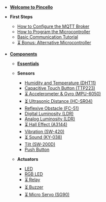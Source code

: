 - [**Welcome to Pincello**](/)
- **First Steps**
  - [How to Configure the MQTT Broker](fs-how-to-configure-the-mqtt-broker.md)
  - [How to Program the Microcontroller](fs-how-to-program-the-microcontroller.md)
  - [Basic Communication Tutorial](fs-basic-communication-tutorial.md)
  - [⏳ Bonus: Alternative Microcontroller](fs-bonus-alternative-microcontroller.md)

- [**Components**](components.md)

  - [**Essentials**](essentials.md)

  - **Sensors**
    - [Humidity and Temperature (DHT11)](sensor-humidity-and-temperature-dht11.md)
    - [Capacitive Touch Button (TTP223)](sensor-capacitive-touch-button-ttp223.md)
    - [⏳ Accelerometer & Gyro (MPU-6050)](sensor-accelerometer-and-gyroscope-mpu-6050.md)
    - [⏳ Ultrasonic Distance (HC-SR04)](sensor-ultrasonic-distance-hc-sr04.md)
    - [Reflexive Obstacle (FC-51)](sensor-reflexive-obstacle-fc-51.md)
    - [Digital Luminosity (LDR)](sensor-digital-luminosity-ldr.md)
    - [Analog Luminosity (LDR)](sensor-analog-luminosity-ldr.md)
    - [⏳ Hall Effect (A3144)](sensor-hall-effect-a3144.md)
    - [Vibration (SW-420)](sensor-vibration-sw-420.md)
    - [⏳ Sound (KY-038)](sensor-sound-ky-038.md)
    - [Tilt (SW-200D)](sensor-tilt-sw-200d.md)
    - [Push Button](sensor-push-button.md)
    
  - **Actuators**

    - [LED](actuator-led.md)
    - [RGB LED](actuator-rgb-led.md)
    - [⏳ Relay](actuator-relay.md)
    - [⏳ Buzzer](actuator-buzzer.md)
    - [⏳ Micro Servo (SG90)](actuator-micro-servo-sg90.md)